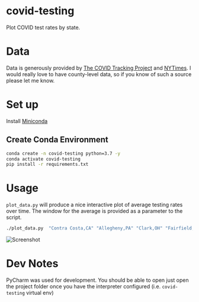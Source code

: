 # covid-testing

Plot COVID test rates by state. 

# Data

Data is generously provided by [The COVID Tracking Project](https://covidtracking.com/) and [NYTimes](https://github.com/nytimes/covid-19-data). I would really love to have county-level data, so if you know of such a source please let me know. 

# Set up

Install [Miniconda](https://docs.conda.io/en/latest/miniconda.html)

Create Conda Environment
----------------

```bash
conda create -n covid-testing python=3.7 -y
conda activate covid-testing
pip install -r requirements.txt

```

# Usage

`plot_data.py` will produce a nice interactive plot of average testing rates over time. The window for the average is provided as a parameter to the script. 

```bash
./plot_data.py  "Contra Costa,CA" "Allegheny,PA" "Clark,OH" "Fairfield,CT" --metric=cases100k --window=7

```

![Screenshot](assets/Screen-2.png)

 # Dev Notes
 
 PyCharm was used for development. You should be able to open just open the project folder once you have the interpreter configured (i.e. `covid-testing` virtual env)

